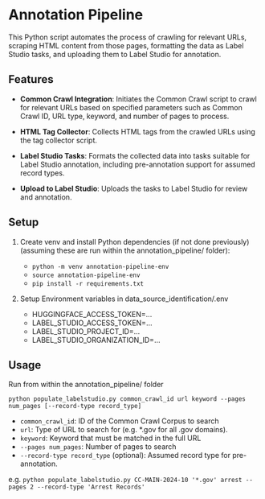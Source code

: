 # Annotation Pipeline

This Python script automates the process of crawling for relevant URLs, scraping HTML content from those pages, formatting the data as Label Studio tasks, and uploading them to Label Studio for annotation.

## Features

- **Common Crawl Integration**: Initiates the Common Crawl script to crawl for relevant URLs based on specified parameters such as Common Crawl ID, URL type, keyword, and number of pages to process.

- **HTML Tag Collector**: Collects HTML tags from the crawled URLs using the tag collector script.

- **Label Studio Tasks**: Formats the collected data into tasks suitable for Label Studio annotation, including pre-annotation support for assumed record types.

- **Upload to Label Studio**: Uploads the tasks to Label Studio for review and annotation.

## Setup

1. Create venv and install Python dependencies (if not done previously)
   (assuming these are run within the annotation_pipeline/ folder):
   - `python -m venv annotation-pipeline-env`
   - `source annotation-pipeline-env`
   - `pip install -r requirements.txt`

2. Setup Environment variables in data_source_identification/.env
   - HUGGINGFACE_ACCESS_TOKEN=...
   - LABEL_STUDIO_ACCESS_TOKEN=...
   - LABEL_STUDIO_PROJECT_ID=...
   - LABEL_STUDIO_ORGANIZATION_ID=...

## Usage

Run from within the annotation_pipeline/ folder

`python populate_labelstudio.py common_crawl_id url keyword --pages num_pages [--record-type record_type]`

- `common_crawl_id`: ID of the Common Crawl Corpus to search
- `url`: Type of URL to search for (e.g. *.gov for all .gov domains).
- `keyword`: Keyword that must be matched in the full URL
- `--pages num_pages`: Number of pages to search
- `--record-type record_type` (optional): Assumed record type for pre-annotation.

e.g. `python populate_labelstudio.py CC-MAIN-2024-10 '*.gov' arrest --pages 2 --record-type 'Arrest Records'`
